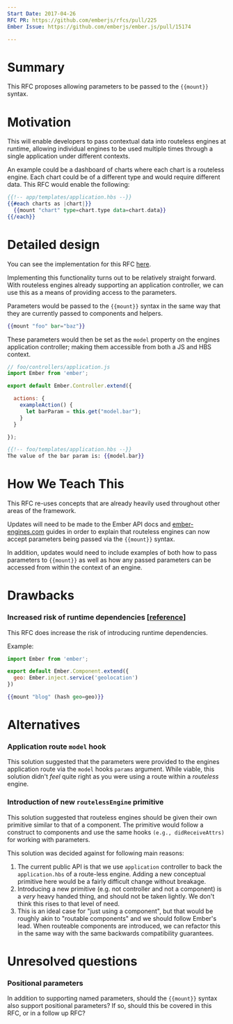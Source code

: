 ```yaml
---
Start Date: 2017-04-26
RFC PR: https://github.com/emberjs/rfcs/pull/225
Ember Issue: https://github.com/emberjs/ember.js/pull/15174

---
```


# Summary

This RFC proposes allowing parameters to be passed to the `{{mount}}` syntax.

# Motivation

This will enable developers to pass contextual data into routeless engines at
runtime, allowing individual engines to be used multiple times through a single
application under different contexts.

An example could be a dashboard of charts where each chart is a routeless engine.
Each chart could be of a different type and would require different data. This
RFC would enable the following:

```hbs
{{!-- app/templates/application.hbs --}}
{{#each charts as |chart|}}
  {{mount "chart" type=chart.type data=chart.data}}
{{/each}}
```

# Detailed design

You can see the implementation for this RFC [here](https://github.com/emberjs/ember.js/pull/15174).

Implementing this functionality turns out to be relatively straight forward. With
routeless engines already supporting an application controller, we can use this
as a means of providing access to the parameters.

Parameters would be passed to the `{{mount}}` syntax in the same way that
they are currently passed to components and helpers.

```hbs
{{mount "foo" bar="baz"}}
```

These parameters would then be set as the `model` property on the engines
application controller; making them accessible from both a JS and HBS context.

```js
// foo/controllers/application.js
import Ember from 'ember';

export default Ember.Controller.extend({

  actions: {
    exampleAction() {
      let barParam = this.get("model.bar");
    }
  }

});
```

```hbs
{{!-- foo/templates/application.hbs --}}
The value of the bar param is: {{model.bar}}
```

# How We Teach This

This RFC re-uses concepts that are already heavily used throughout other areas
of the framework.

Updates will need to be made to the Ember API docs and [ember-engines.com](http://ember-engines.com) guides in order to explain that
routeless engines can now accept parameters being passed via the `{{mount}}` syntax.

In addition, updates would need to include examples of both how to pass parameters
to `{{mount}}` as well as how any passed parameters can be accessed from within
the context of an engine.

# Drawbacks

### Increased risk of runtime dependencies [[reference](https://github.com/ember-engines/ember-engines/issues/98#issuecomment-217347193)]
This RFC does increase the risk of introducing runtime dependencies.

Example:

```js
import Ember from 'ember';

export default Ember.Component.extend({
  geo: Ember.inject.service('geolocation')
})
```
```hbs
{{mount "blog" (hash geo=geo)}}
```

# Alternatives

### Application route `model` hook
This solution suggested that the parameters were provided to the engines
application route via the `model` hooks `params` argument. While viable,
this solution didn't _feel_ quite right as you were using a route within a _routeless_
engine.

### Introduction of new `routelessEngine` primitive
This solution suggested that routeless engines should be given their own primitive
similar to that of a component. The primitive would follow a construct to
components and use the same hooks `(e.g., didReceiveAttrs)` for working with
parameters.

This solution was decided against for following main reasons:

1. The current public API is that we use `application` controller to back the
`application.hbs` of a route-less engine.  Adding a new conceptual primitive
here would be a fairly difficult change without breakage.
2. Introducing a new primitive (e.g. not controller and not a component) is a
*very* heavy handed thing, and should not be taken lightly. We don't think this
rises to that level of need.
3. This is an ideal case for "just using a component", but that would be roughly
akin to "routable components" and we should follow Ember's lead.  When routeable
components are introduced, we can refactor this in the same way with the same
backwards compatibility guarantees.

# Unresolved questions

### Positional parameters
In addition to supporting named parameters, should the `{{mount}}` syntax also
support positional parameters? If so, should this be covered in this RFC, or
in a follow up RFC?
